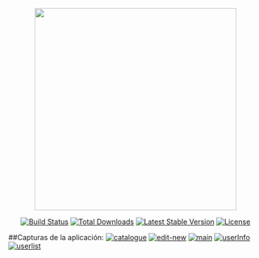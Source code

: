 <p align="center"><a href="https://laravel.com" target="_blank"><img src="https://raw.githubusercontent.com/laravel/art/master/logo-lockup/5%20SVG/2%20CMYK/1%20Full%20Color/laravel-logolockup-cmyk-red.svg" width="400"></a></p>

<p align="center">
<a href="https://travis-ci.org/laravel/framework"><img src="https://travis-ci.org/laravel/framework.svg" alt="Build Status"></a>
<a href="https://packagist.org/packages/laravel/framework"><img src="https://img.shields.io/packagist/dt/laravel/framework" alt="Total Downloads"></a>
<a href="https://packagist.org/packages/laravel/framework"><img src="https://img.shields.io/packagist/v/laravel/framework" alt="Latest Stable Version"></a>
<a href="https://packagist.org/packages/laravel/framework"><img src="https://img.shields.io/packagist/l/laravel/framework" alt="License"></a>
</p>

##Capturas de la aplicación:
<a href="https://ibb.co/qYBQ5gp"><img src="https://i.ibb.co/qYBQ5gp/catalogue.png" alt="catalogue" border="0"></a> <a href="https://ibb.co/xSV8dct"><img src="https://i.ibb.co/xSV8dct/edit-new.png" alt="edit-new" border="0"></a> <a href="https://ibb.co/RDsFM7j"><img src="https://i.ibb.co/RDsFM7j/main.png" alt="main" border="0"></a> <a href="https://ibb.co/Kb3Xdxj"><img src="https://i.ibb.co/Kb3Xdxj/userInfo.png" alt="userInfo" border="0"></a> <a href="https://ibb.co/fFbxhT1"><img src="https://i.ibb.co/fFbxhT1/userlist.png" alt="userlist" border="0"></a>
